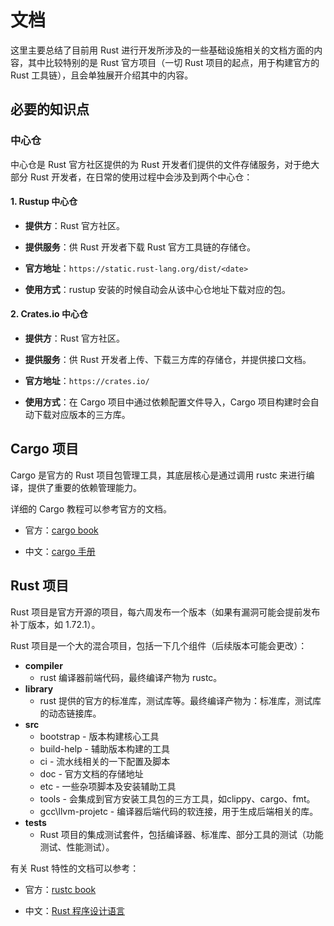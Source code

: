 # 文档

这里主要总结了目前用 Rust 进行开发所涉及的一些基础设施相关的文档方面的内容，其中比较特别的是 Rust 官方项目（一切 Rust 项目的起点，用于构建官方的 Rust 工具链），且会单独展开介绍其中的内容。

## 必要的知识点

### 中心仓

中心仓是 Rust 官方社区提供的为 Rust 开发者们提供的文件存储服务，对于绝大部分 Rust 开发者，在日常的使用过程中会涉及到两个中心仓：

#### 1. Rustup 中心仓

- **提供方**：Rust 官方社区。

- **提供服务**：供 Rust 开发者下载 Rust 官方工具链的存储仓。

- **官方地址**：`https://static.rust-lang.org/dist/<date>`

- **使用方式**：rustup 安装的时候自动会从该中心仓地址下载对应的包。

#### 2. Crates.io 中心仓

- **提供方**：Rust 官方社区。

- **提供服务**：供 Rust 开发者上传、下载三方库的存储仓，并提供接口文档。

- **官方地址**：`https://crates.io/`

- **使用方式**：在 Cargo 项目中通过依赖配置文件导入，Cargo 项目构建时会自动下载对应版本的三方库。

## Cargo 项目

Cargo 是官方的 Rust 项目包管理工具，其底层核心是通过调用 rustc 来进行编译，提供了重要的依赖管理能力。

详细的 Cargo 教程可以参考官方的文档。

- 官方：[cargo book](https://crates.io/)

- 中文：[cargo 手册](https://rustwiki.org/zh-CN/cargo/)

## Rust 项目

Rust 项目是官方开源的项目，每六周发布一个版本（如果有漏洞可能会提前发布补丁版本，如 1.72.1）。

Rust 项目是一个大的混合项目，包括一下几个组件（后续版本可能会更改）：
- **compiler**
    - rust 编译器前端代码，最终编译产物为 rustc。
- **library**
    - rust 提供的官方的标准库，测试库等。最终编译产物为：标准库，测试库的动态链接库。
- **src**
    - bootstrap - 版本构建核心工具
    - build-help - 辅助版本构建的工具
    - ci - 流水线相关的一下配置及脚本
    - doc - 官方文档的存储地址
    - etc - 一些杂项脚本及安装辅助工具
    - tools - 会集成到官方安装工具包的三方工具，如clippy、cargo、fmt。
    - gcc\llvm-projetc - 编译器后端代码的软连接，用于生成后端相关的库。
- **tests**
    - Rust 项目的集成测试套件，包括编译器、标准库、部分工具的测试（功能测试、性能测试）。

有关 Rust 特性的文档可以参考：

- 官方：[rustc book](https://doc.rust-lang.org/book/)

- 中文：[Rust 程序设计语言](https://rustwiki.org/zh-CN/book/)
